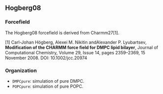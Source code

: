 ## Hogberg08

### Forcefield

The Hogberg08 forcefield is derived from Charmm27[1].

[1] Carl-Johan Högberg, Alexei M. Nikitin andAlexander P. Lyubartsev, **Modification of the CHARMM force field for DMPC lipid bilayer**, Journal of Computational Chemistry, Volume 29, Issue 14, pages 2359–2369, 15 November 2008. DOI: 10.1002/jcc.20974

### Organization

- `DMPCpure`: simulation of pure DMPC.
- `POPCpure`: simulation of pure POPC.